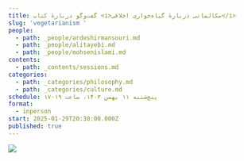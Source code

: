 ```yaml
---
title: گفت‌وگو دربارهٔ کتاب <i>مکالماتی دربارهٔ گیاه‌خواری اخلاقی</i>
slug: 'vegetarianism '
people:
  - path: _people/ardeshirmansouri.md
  - path: _people/alitayebi.md
  - path: _people/mohsenislami.md
contents:
  - path: _contents/sessions.md
categories:
  - path: _categories/philosophy.md
  - path: _categories/culture.md
schedule: پنچ‌شنبه ۱۱ بهمن ۱۴۰۳، ساعت ۱۹-۱۷
format:
  - inperson
start: 2025-01-29T20:30:00.000Z
published: true
---
```




![](https://assets.tina.io/b6b0cb5c-4b1b-43f4-9bea-8d6867c09320/Events/گیاه‌خواری4.jpg)
<br><br>

